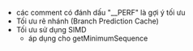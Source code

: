 - các comment có đánh dấu "__PERF" là gợi ý tối ưu
- Tối ưu rẽ nhánh (Branch Prediction Cache)
- Tối ưu sử dụng SIMD
    + áp dụng cho getMinimumSequence